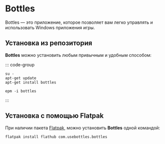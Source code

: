 # Bottles

Bottles — это приложение, которое позволяет вам легко управлять и использовать Windows приложения игры.

## Установка из репозитория

**Bottles** можно установить любым привычным и удобным способом:

::: code-group

```shell[apt-get]
su -
apt-get update
apt-get install bottles
```
```shell[epm]
epm -i bottles
```

:::

## Установка c помощью Flatpak

При наличии пакета [Flatpak](/flatpak), можно установить **Bottles** одной командой:

```shell
flatpak install flathub com.usebottles.bottles
```